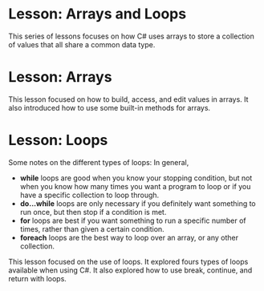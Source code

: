 # Lesson: Arrays and Loops

This series of lessons focuses on how C# uses arrays to store a collection of values that all share a common data type.

# Lesson: Arrays

This lesson focused on how to build, access, and edit values in arrays. It also introduced how to use some built-in methods for arrays.

# Lesson: Loops

Some notes on the different types of loops:
In general,

- **while** loops are good when you know your stopping condition, but not when you know how many times you want a program to loop or if you have a specific collection to loop through.
- **do...while** loops are only necessary if you definitely want something to run once, but then stop if a condition is met.
- **for** loops are best if you want something to run a specific number of times, rather than given a certain condition.
- **foreach** loops are the best way to loop over an array, or any other collection.

This lesson focused on the use of loops. It explored fours types of loops available when using C#. It also explored how to use break, continue, and return with loops.
